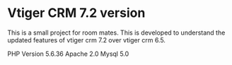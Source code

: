 # Vtiger CRM 7.2 version
This is a small project for room mates. This is developed to understand the updated features of vtiger crm 7.2 over vtiger crm 6.5.

PHP Version 5.6.36
Apache 2.0
Mysql 5.0

